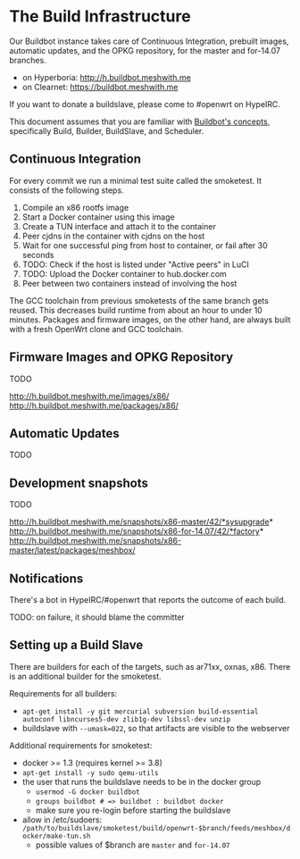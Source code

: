 # The Build Infrastructure

Our Buildbot instance takes care of Continuous Integration, prebuilt images,
automatic updates, and the OPKG repository, for the master and for-14.07 branches.

- on Hyperboria: <http://h.buildbot.meshwith.me>
- on Clearnet: <https://buildbot.meshwith.me>

If you want to donate a buildslave, please come to #openwrt on HypeIRC.

This document assumes that you are familiar with [Buildbot's concepts][concepts],
specifically Build, Builder, BuildSlave, and Scheduler.

[concepts]: http://docs.buildbot.net/latest/manual/concepts.html

## Continuous Integration

For every commit we run a minimal test suite called the smoketest. It consists
of the following steps.

1. Compile an x86 rootfs image
2. Start a Docker container using this image
3. Create a TUN interface and attach it to the container
4. Peer cjdns in the container with cjdns on the host
5. Wait for one successful ping from host to container, or fail after 30 seconds
6. TODO: Check if the host is listed under "Active peers" in LuCI
7. TODO: Upload the Docker container to hub.docker.com
8. Peer between two containers instead of involving the host

The GCC toolchain from previous smoketests of the same branch gets reused.
This decreases build runtime from about an hour to under 10 minutes. Packages
and firmware images, on the other hand, are always built with a fresh OpenWrt
clone and GCC toolchain.

## Firmware Images and OPKG Repository

TODO

http://h.buildbot.meshwith.me/images/x86/
http://h.buildbot.meshwith.me/packages/x86/

## Automatic Updates

TODO

## Development snapshots

TODO

http://h.buildbot.meshwith.me/snapshots/x86-master/42/*sysupgrade*
http://h.buildbot.meshwith.me/snapshots/x86-for-14.07/42/*factory*
http://h.buildbot.meshwith.me/snapshots/x86-master/latest/packages/meshbox/

## Notifications

There's a bot in HypeIRC/#openwrt that reports the outcome of each build.

TODO: on failure, it should blame the committer

## Setting up a Build Slave

There are builders for each of the targets, such as ar71xx, oxnas, x86. There is
an additional builder for the smoketest.

Requirements for all builders:

- `apt-get install -y git mercurial subversion build-essential autoconf libncurses5-dev zlib1g-dev libssl-dev unzip`
- buildslave with `--umask=022`, so that artifacts are visible to the webserver

Additional requirements for smoketest:

- docker >= 1.3 (requires kernel >= 3.8)
- `apt-get install -y sudo qemu-utils`
- the user that runs the buildslave needs to be in the docker group
  - `usermod -G docker buildbot`
  - `groups buildbot # => buildbot : buildbot docker`
  - make sure you re-login before starting the buildslave
- allow in /etc/sudoers: `/path/to/buildslave/smoketest/build/openwrt-$branch/feeds/meshbox/docker/make-tun.sh`
  - possible values of $branch are `master` and `for-14.07`
